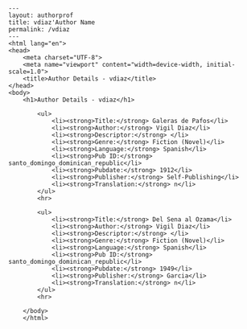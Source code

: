 
    ---
    layout: authorprof
    title: vdiaz'Author Name 
    permalink: /vdiaz
    ---
    <html lang="en">
    <head>
        <meta charset="UTF-8">
        <meta name="viewport" content="width=device-width, initial-scale=1.0">
        <title>Author Details - vdiaz</title>
    </head>
    <body>
        <h1>Author Details - vdiaz</h1>
        
            <ul>
                <li><strong>Title:</strong> Galeras de Pafos</li>
                <li><strong>Author:</strong> Vigil Diaz</li>
                <li><strong>Descriptor:</strong> </li>
                <li><strong>Genre:</strong> Fiction (Novel)</li>
                <li><strong>Language:</strong> Spanish</li>
                <li><strong>Pub ID:</strong> santo_domingo_dominican_republic</li>
                <li><strong>Pubdate:</strong> 1912</li>
                <li><strong>Publisher:</strong> Self-Publishing</li>
                <li><strong>Translation:</strong> n</li>
            </ul>
            <hr>
            
            <ul>
                <li><strong>Title:</strong> Del Sena al Ozama</li>
                <li><strong>Author:</strong> Vigil Diaz</li>
                <li><strong>Descriptor:</strong> </li>
                <li><strong>Genre:</strong> Fiction (Novel)</li>
                <li><strong>Language:</strong> Spanish</li>
                <li><strong>Pub ID:</strong> santo_domingo_dominican_republic</li>
                <li><strong>Pubdate:</strong> 1949</li>
                <li><strong>Publisher:</strong> Garcia</li>
                <li><strong>Translation:</strong> n</li>
            </ul>
            <hr>
            
        </body>
        </html>
        